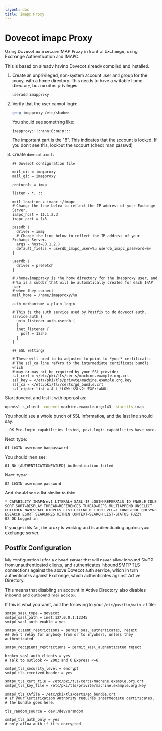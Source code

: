 ```yaml
---
layout: doc
title: imapc Proxy
---
```


# Dovecot imapc Proxy

Using Dovecot as a secure IMAP Proxy in front of Exchange, using
Exchange Authentication and IMAPC.

This is based on already having Dovecot already compiled and installed.

1. Create an unprivileged, non-system account user and group for the
   proxy, with a home directory. This needs to have a writable home
   directory, but no other privileges.

   ```sh
   useradd imapproxy
   ```

2. Verify that the user cannot login:

   ```sh
   grep imapproxy /etc/shadow
   ```

   You should see something like:

   ```
   imapproxy:!!:nnnn:0:nn:n:::
   ```

   The important part is the "!!". This indicates that the account is
   locked. If you don't see this, lockout the account (check man passwd)

3. Create `dovecot.conf`:

   ```[dovecot.conf]
   ## Dovecot configuration file

   mail_uid = imapproxy
   mail_gid = imapproxy

   protocols = imap

   listen = *, ::

   mail_location = imapc:~/imapc
   # Change the line below to reflect the IP address of your Exchange Server.
   imapc_host = 10.1.2.3
   imapc_port = 143

   passdb {
     driver = imap
     # Change the line below to reflect the IP address of your Exchange Server.
     args = host=10.1.2.3
     default_fields = userdb_imapc_user=%u userdb_imapc_password=%w
   }

   userdb {
     driver = prefetch
   }

   # /home/imapproxy is the home directory for the imapproxy user, and
   # %u is a subdir that will be automatically created for each IMAP user
   # when they connect
   mail_home = /home/imapproxy/%u

   auth_mechanisms = plain login

   # This is the auth service used by Postfix to do dovecot auth.
   service auth {
     unix_listener auth-userdb {
     }
     inet_listener {
       port = 12345
     }
   }

   ## SSL settings

   # These will need to ba adjusted to point to *your* certificates
   # The ssl_ca line refers to the intermediate certificate bundle which
   # may or may not be required by your SSL provider
   ssl_cert = </etc/pki/tls/certs/machine.example.org.crt
   ssl_key = </etc/pki/tls/private/machine.example.org.key
   ssl_ca = </etc/pki/tls/certs/gd_bundle.crt
   ssl_cipher_list = ALL:!LOW:!SSLv2:!EXP:!aNULL
   ```

Start dovecot and test it with openssl as:

```sh
openssl s_client -connect machine.example.org:143 -starttls imap
```

You should see a whole bunch of SSL information, and the last line
should say:

```
. OK Pre-login capabilities listed, post-login capabilities have more.
```

Next, type:

```
01 LOGIN username badpassword
```

You should then see:

```
01 NO [AUTHENTICATIONFAILED] Authentication failed
```

Next, type:

```
02 LOGIN username password
```

And should see a list similar to this:

```
* CAPABILITY IMAP4rev1 LITERAL+ SASL-IR LOGIN-REFERRALS ID ENABLE IDLE SORT SORT=DISPLAY THREAD=REFERENCES THREAD=REFS MULTIAPPEND UNSELECT CHILDREN NAMESPACE UIDPLUS LIST-EXTENDED I18NLEVEL=1 CONDSTORE QRESYNC ESEARCH ESORT SEARCHRES WITHIN CONTEXT=SEARCH LIST-STATUS FUZZY
02 OK Logged in
```

If you get this far, the proxy is working and is authenticating against
your exchange server.

## Postfix Configuration

My configuration is for a closed server that will never allow inbound
SMTP from unauthenticated clients, and authenticates inbound SMTP TLS
connections against the above Dovecot auth service, which in turn
authenticates against Exchange, which authenticates against Active
Directory.

This means that disabling an account in Active Directory, also disables
inbound and outbound mail access.

If this is what you want, add the following to your `/etc/postfix/main.cf`
file:

```[main.cf]
smtpd_sasl_type = dovecot
smtpd_sasl_path = inet:127.0.0.1:12345
smtpd_sasl_auth_enable = yes

smtpd_client_restrictions = permit_sasl_authenticated, reject
## Don't relay for anybody from or to anywhere, unless they authenticated

smtpd_recipient_restrictions = permit_sasl_authenticated reject

broken_sasl_auth_clients = yes
# Talk to outlook <= 2003 and O Express <=6

smtpd_tls_security_level = encrypt
smtpd_tls_received_header = yes

smtpd_tls_cert_file = /etc/pki/tls/certs/machine.example.org.crt
smtpd_tls_key_file = /etc/pki/tls/private/machine.example.org.key

smtpd_tls_CAfile = /etc/pki/tls/certs/gd_bundle.crt
# If your Certification Authority requires intermediate certificates,
# the bundle goes here.

tls_random_source = dev:/dev/urandom

smtpd_tls_auth_only = yes
# only allow auth if it's encrypted
```
